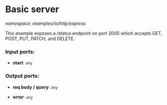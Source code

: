 # Basic server

_namespace: examples/io/http/express_

This example exposes a /status endpoint on port 3000 which accepts GET, POST, PUT, PATCH, and DELETE.

### Input ports:

* __start__: ` any `

### Output ports:

* __req body / query__: ` any `


* __error__: ` any `

